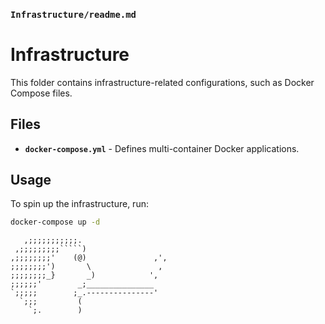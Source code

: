 ### `Infrastructure/readme.md`

# Infrastructure
This folder contains infrastructure-related configurations, such as Docker Compose files.

## Files
- **`docker-compose.yml`** - Defines multi-container Docker applications.

## Usage
To spin up the infrastructure, run:
```sh
docker-compose up -d
```

```
   ,;;;;;;;;;;;.
 ,;;;;;;;;;`````)
,;;;;;;;;'    (@)               ,',
;;;;;;;;')       \               ,
;;;;;;;;_}       _)            ',
;;;;;;'        _;_______________
`;;;;;        ;_.---------------'
  `;;;         (
    `;.        )

```